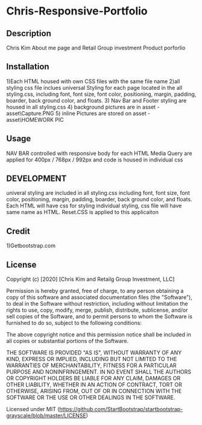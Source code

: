 # Chris-Responsive-Portfolio

## Description 
Chris Kim About me page and Retail Group investment Product porforlio

## Installation
1)Each HTML housed with own CSS files with the same file name
2)all styling css file inclues universal Styling for each page located in the all styling.css, including font, font size, font color, positioning, margin, padding, boarder, back ground color, and floats.
3) Nav Bar and Footer styling are housed in all styling.css
4) background pictures are in asset - asset\Capture.PNG
5) inline Pictures are stored on asset -  asset\HOMEWORK PIC

## Usage
NAV BAR controlled with responsive body for each HTML
Media Query are applied for 400px / 768px / 992px and code is housed in individual css

## DEVELOPMENT
univeral styling are included in all styling.css including font, font size, font color, positioning, margin, padding, boarder, back ground color, and floats. 
Each HTML will have css for styling individual styling, css file will have same name as HTML.
Reset.CSS is applied to this applicaiton


## Credit
1)Getbootstrap.com


## License
Copyright (c) [2020] [Chris Kim and Retailg Group Investment, LLC]

Permission is hereby granted, free of charge, to any person obtaining a copy
of this software and associated documentation files (the "Software"), to deal
in the Software without restriction, including without limitation the rights
to use, copy, modify, merge, publish, distribute, sublicense, and/or sell
copies of the Software, and to permit persons to whom the Software is
furnished to do so, subject to the following conditions:

The above copyright notice and this permission notice shall be included in all
copies or substantial portions of the Software.

THE SOFTWARE IS PROVIDED "AS IS", WITHOUT WARRANTY OF ANY KIND, EXPRESS OR
IMPLIED, INCLUDING BUT NOT LIMITED TO THE WARRANTIES OF MERCHANTABILITY,
FITNESS FOR A PARTICULAR PURPOSE AND NONINFRINGEMENT. IN NO EVENT SHALL THE
AUTHORS OR COPYRIGHT HOLDERS BE LIABLE FOR ANY CLAIM, DAMAGES OR OTHER
LIABILITY, WHETHER IN AN ACTION OF CONTRACT, TORT OR OTHERWISE, ARISING FROM,
OUT OF OR IN CONNECTION WITH THE SOFTWARE OR THE USE OR OTHER DEALINGS IN THE
SOFTWARE.

Licensed under MIT (https://github.com/StartBootstrap/startbootstrap-grayscale/blob/master/LICENSE)
